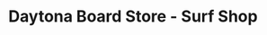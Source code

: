 ---
title: "Daytona Board Store - Surf Shop"
url: /daytona-beach/daytona-board-store-surf-shop/
shop: Allgemein
---
